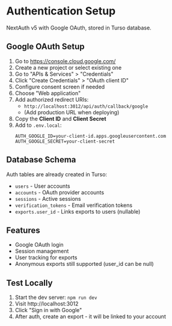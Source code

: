 # Authentication Setup

NextAuth v5 with Google OAuth, stored in Turso database.

## Google OAuth Setup

1. Go to https://console.cloud.google.com/
2. Create a new project or select existing one
3. Go to "APIs & Services" > "Credentials"
4. Click "Create Credentials" > "OAuth client ID"
5. Configure consent screen if needed
6. Choose "Web application"
7. Add authorized redirect URIs:
   - `http://localhost:3012/api/auth/callback/google`
   - (Add production URL when deploying)
8. Copy the **Client ID** and **Client Secret**
9. Add to `.env.local`:
   ```
   AUTH_GOOGLE_ID=your-client-id.apps.googleusercontent.com
   AUTH_GOOGLE_SECRET=your-client-secret
   ```

## Database Schema

Auth tables are already created in Turso:
- `users` - User accounts
- `accounts` - OAuth provider accounts
- `sessions` - Active sessions
- `verification_tokens` - Email verification tokens
- `exports.user_id` - Links exports to users (nullable)

## Features

- Google OAuth login
- Session management
- User tracking for exports
- Anonymous exports still supported (user_id can be null)

## Test Locally

1. Start the dev server: `npm run dev`
2. Visit http://localhost:3012
3. Click "Sign in with Google"
4. After auth, create an export - it will be linked to your account
